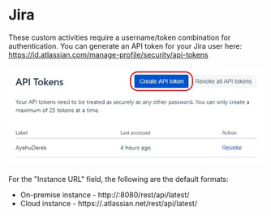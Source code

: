 <h1>Jira</h1>
These custom activities require a username/token combination for authentication.  You can generate an API token for your Jira user here: <a href="https://id.atlassian.com/manage-profile/security/api-tokens">https://id.atlassian.com/manage-profile/security/api-tokens</a>
<br><br>
<img src="https://github.com/Ayehu/custom-activities/blob/master/Jira/Jira_Generate_Token.jpg?raw=true">
<br><br>
For the "Instance URL" field, the following are the default formats:
<br>
<ul>
<li>On-premise instance - http://<SERVER_NAME>:8080/rest/api/latest/</li>
<li>Cloud instance - https://<SITE_NAME>.atlassian.net/rest/api/latest/</li>
</ul>
